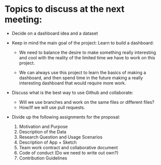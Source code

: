 # Topics to discuss at the next meeting:

- Decide on a dashboard idea and a dataset

- Keep in mind the main goal of the project: Learn to build a dashboard:
    - We need to balance the desire to make something really interesting and cool with the reality of the limited time we have to work on this project.
    
    - We can always use this project to learn the basics of making a dashboard, and then spend time in the future making a really interesting dashboard that would require more work. 

- Discuss what is the best way to use Github and collaborate:
    - Will we use branches and work on the same files or different files?
    - How/If we will use pull requests. 

- Divide up the following assignments for the proposal:

    1. Motivation and Purpose
    2. Description of the Data
    3. Research Question and Usage Scenarios
    4. Description of App + Sketch
    5. Team work contract and collaborative document
    6. Code of conduct (Do we need to write out own?)
    7. Contribution Guidelines